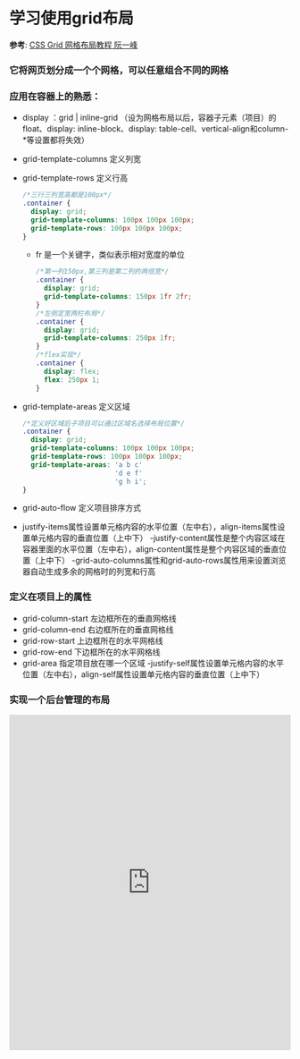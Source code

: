 # 学习使用grid布局

**参考**: [CSS Grid 网格布局教程 阮一峰](http://www.ruanyifeng.com/blog/2019/03/grid-layout-tutorial.html)


### 它将网页划分成一个个网格，可以任意组合不同的网格


### 应用在容器上的熟悉：
- display ：grid | inline-grid （设为网格布局以后，容器子元素（项目）的float、display: inline-block、display: table-cell、vertical-align和column-*等设置都将失效）
- grid-template-columns  定义列宽
- grid-template-rows     定义行高
    ```css
    /*三行三列宽高都是100px*/
    .container {
      display: grid;
      grid-template-columns: 100px 100px 100px;
      grid-template-rows: 100px 100px 100px;
    }
    ```
    + fr 是一个关键字，类似表示相对宽度的单位
        ```css
        /*第一列150px,第三列是第二列的两倍宽*/
        .container {
          display: grid;
          grid-template-columns: 150px 1fr 2fr;
        }
        /*左侧定宽两栏布局*/
        .container {
          display: grid;
          grid-template-columns: 250px 1fr;
        }
        /*flex实现*/
        .container {
          display: flex;
          flex: 250px 1;
        }
        ```

- grid-template-areas  定义区域
    ```css
    /*定义好区域后子项目可以通过区域名选择布局位置*/
    .container {
      display: grid;
      grid-template-columns: 100px 100px 100px;
      grid-template-rows: 100px 100px 100px;
      grid-template-areas: 'a b c'
                           'd e f'
                           'g h i';
    }
    ```
- grid-auto-flow 定义项目排序方式
- justify-items属性设置单元格内容的水平位置（左中右），align-items属性设置单元格内容的垂直位置（上中下）
-justify-content属性是整个内容区域在容器里面的水平位置（左中右），align-content属性是整个内容区域的垂直位置（上中下）
-grid-auto-columns属性和grid-auto-rows属性用来设置浏览器自动生成多余的网格时的列宽和行高

### 定义在项目上的属性

- grid-column-start  左边框所在的垂直网格线
- grid-column-end  右边框所在的垂直网格线
- grid-row-start  上边框所在的水平网格线
- grid-row-end  下边框所在的水平网格线
- grid-area   指定项目放在哪一个区域
-justify-self属性设置单元格内容的水平位置（左中右），align-self属性设置单元格内容的垂直位置（上中下）

### 实现一个后台管理的布局

<iframe height="600" style="width: 100%;" scrolling="no" title="poNGKpV" src="https://codepen.io/ding_yuwen/embed/poNGKpV?height=306&theme-id=light&default-tab=html,result" frameborder="no" loading="lazy" allowtransparency="true" allowfullscreen="true">
  See the Pen <a href='https://codepen.io/ding_yuwen/pen/poNGKpV'>poNGKpV</a> by dingyuwen
  (<a href='https://codepen.io/ding_yuwen'>@ding_yuwen</a>) on <a href='https://codepen.io'>CodePen</a>.
</iframe>